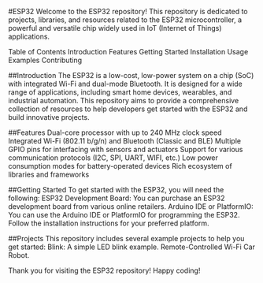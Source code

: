 #ESP32
Welcome to the ESP32 repository! This repository is dedicated to projects, libraries, and resources related to the ESP32 microcontroller, a powerful and versatile chip widely used in IoT (Internet of Things) applications.

Table of Contents
  Introduction
  Features
  Getting Started
  Installation
  Usage
  Examples
  Contributing
  
##Introduction
The ESP32 is a low-cost, low-power system on a chip (SoC) with integrated Wi-Fi and dual-mode Bluetooth. It is designed for a wide range of applications, including smart home devices, wearables, and industrial automation. This repository aims to provide a comprehensive collection of resources to help developers get started with the ESP32 and build innovative projects.

##Features
Dual-core processor with up to 240 MHz clock speed
Integrated Wi-Fi (802.11 b/g/n) and Bluetooth (Classic and BLE)
Multiple GPIO pins for interfacing with sensors and actuators
Support for various communication protocols (I2C, SPI, UART, WIFI, etc.)
Low power consumption modes for battery-operated devices
Rich ecosystem of libraries and frameworks

##Getting Started
To get started with the ESP32, you will need the following:
  ESP32 Development Board: You can purchase an ESP32 development board from various online retailers.
  Arduino IDE or PlatformIO: You can use the Arduino IDE or PlatformIO for programming the ESP32. Follow the installation instructions for your preferred platform.
  
##Projects
This repository includes several example projects to help you get started:
  Blink: A simple LED blink example.
  Remote-Controlled Wi-Fi Car Robot.

Thank you for visiting the ESP32 repository! Happy coding!
